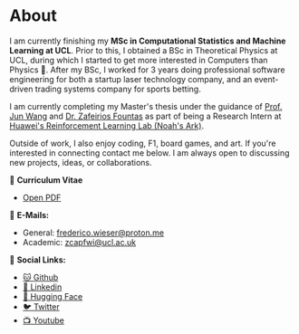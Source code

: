 # About

I am currently finishing my **MSc in Computational Statistics and Machine Learning at UCL**. Prior to this, I obtained a BSc in Theoretical Physics at UCL, during which I started to get more interested in Computers than Physics 🤦. After my BSc, I worked for 3 years doing professional software engineering for both a startup laser technology company, and an event-driven trading systems company for sports betting.

I am currently completing my Master's thesis under the guidance of [Prof. Jun Wang](http://www0.cs.ucl.ac.uk/staff/Jun.Wang/index.html) and [Dr. Zafeirios Fountas](https://zfountas.com) as part of being a Research Intern at [Huawei's Reinforcement Learning Lab (Noah's Ark)](https://noahlab.com.hk/#/home).

Outside of work, I also enjoy coding, F1, board games, and art. If you're interested in connecting contact me below. I am always open to discussing new projects, ideas, or collaborations.

📝 **Curriculum Vitae**
- [Open PDF](cv.pdf)

📧 **E-Mails:**
- General: [frederico.wieser@proton.me](mailto:frederico.wieser@proton.me)
- Academic: [zcapfwi@ucl.ac.uk](mailto:zcapfwi@ucl.ac.uk)

👥 **Social Links:**
- [🐱 Github](https://github.com/fredericowieser)
- [💼 Linkedin](https://www.linkedin.com/in/frederico-wieser/)
- [🤗 Hugging Face](https://huggingface.co/fredericowieser)
- [🐦 Twitter](https://twitter.com/fredericowieser)
- [📺 Youtube](https://www.youtube.com/@FredericoWieser)

